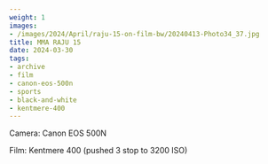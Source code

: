```yaml
---
weight: 1
images:
- /images/2024/April/raju-15-on-film-bw/20240413-Photo34_37.jpg
title: MMA RAJU 15
date: 2024-03-30
tags:
- archive
- film
- canon-eos-500n
- sports
- black-and-white
- kentmere-400
---
```


Camera: Canon EOS 500N

Film: Kentmere 400 (pushed 3 stop to 3200 ISO)